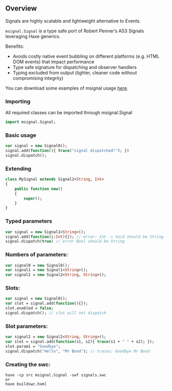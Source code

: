 ## Overview

Signals are highly scalable and lightweight alternative to Events.

`msignal.Signal` is a type safe port of Robert Penner’s AS3 Signals leveraging Haxe generics.

Benefits:

* Avoids costly native event bubbling on different platforms (e.g. HTML DOM events) that impact performance
* Type safe signature for dispatching and observer handlers
* Typing excluded from output (lighter, cleaner code without compromising integrity)

You can download some examples of msignal usage [here](https://github.com/downloads/massiveinteractive/msignal/examples.zip).

### Importing

All required classes can be imported through msignal.Signal

```haxe
import msignal.Signal;
```

### Basic usage

```haxe
var signal = new Signal0();
signal.add(function(){ trace("signal dispatched!"); })
signal.dispatch();
```

### Extending

```haxe
class MySignal extends Signal2<String, Int>
{
	public function new()
	{
		super();
	}
}
```

### Typed parameters

```haxe
var signal = new Signal1<String>();
signal.add(function(i:Int){}); // error: Int -> Void should be String -> Void
signal.dispatch(true) // error Bool should be String
```

### Numbers of parameters:

```haxe
var signal0 = new Signal0();
var signal1 = new Signal1<String>();
var signal2 = new Signal2<String, String>();
```

### Slots:

```haxe
var signal = new Signal0();
var slot = signal.add(function(){});
slot.enabled = false;
signal.dispatch(); // slot will not dispatch
```

### Slot parameters:

```haxe
var signal2 = new Signal2<String, String>();
var slot = signal.add(function(s1, s2){ trace(s1 + " " + s2); });
slot.param1 = "Goodbye";
signal.dispatch("Hello", "Mr Bond"); // traces: Goodbye Mr Bond
```

### Creating the swc:

```
haxe -cp src msignal.Signal -swf signals.swc
or
haxe buildswc.hxml
```
